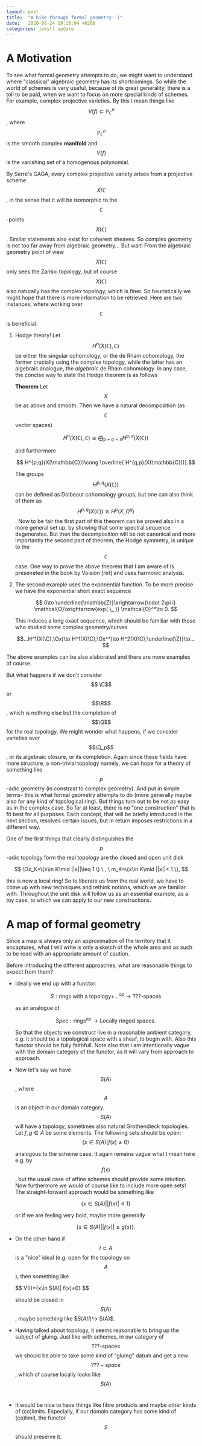 ```yaml
---
layout: post
title:  "A hike through formal geometry- I"
date:   2020-08-24 19:16:04 +0200
categories: jekyll update
---
```

<h1>A Motivation</h1>

$$\newcommand{\a}{\alpha}$$
$$\newcommand{\C}{\mathbb{C}}$$
$$\newcommand{\P}{\mathbb{P}}$$
$$\newcommand{\Z}{\mathbb{Z}}$$
$$\newcommand{\Q}{\mathbb{Q}}$$
$$\newcommand{\X}{\mathfrak{X}}$$
$$\newcommand{\Ox}{\mathcal{O}}$$
$$\newcommand{\R}{\mathbb{R}}$$

To see what formal geometry attempts to do, we might want to understand where "classical" algebraic geometry has its shortcomings. So while the world of schemes is very useful, because of its great generality, there is a toll to be paid, when we want to focus on more special kinds of schemes. For example, complex projective varieties. By this I mean things like $$ V(f)\subset \mathbb{P}^n_{\mathbb{C}}$$, where $$\mathbb{P}^n_{\mathbb{C}}$$ is the smooth complex **manifold** and $$V(f)$$ is the vanishing set of a homogenous polynomial.

By Serre's GAGA, every complex projective variety arises from a projective scheme $$X/\mathbb{C}$$, in the sense that it will be isomorphic to the $$\mathbb{C}$$-points $$X(\mathbb{C})$$. Similar statements also exist for coherent sheaves. So complex geometry is not too far away from algebraic geometry... But wait! From the algebraic geometry point of view $$X(\mathbb{C})$$ only sees the Zariski topology, but of course $$X(\mathbb{C})$$ also naturally has the complex topology, which is finer. So heuristically we might hope that there is more information to be retrieved. Here are two instances, where working over $$\mathbb{C}$$ is beneficial: 

1. Hodge theory! Let $$H^n(X(\mathbb{C}),\mathbb{C})$$ be either the singular cohomology, or the de Rham cohomology, the former crucially using the complex topology, while the latter has an algebraic analogue, the *algebraic* de Rham cohomology. In any case, the concise way to state the Hodge theorem is as follows

    **Theorem** Let $$X$$ be as above and smooth. Then we have a natural decomposition (as $$\mathbb{C}$$ vector spaces)

    $$H^n(X(\mathbb{C}),\mathbb{C})\cong\bigoplus_{p+q=n} H^{p,q}(X(\mathbb{C})) $$

    and  furthermore

    $$  H^{p,q}(X(\mathbb{C}))\cong \overline{ H^{q,p}(X(\mathbb{C}))}.$$


    The groups $$H^{p,q}(X(\mathbb{C}))$$ can be defined as Dolbeaut cohomology groups, but one can also think of them as 
    $$H^{p,q}(X(\mathbb{C}))\cong H^p(X,\Omega^q)$$. 
    Now to be fair the first part of this theorem can be proved also in a more general set up, by showing that some spectral sequence degenerates. But then the decomposition will be not canonical and more importantly the second part of theorem, the Hodge symmetry, is unique to the $$\mathbb{C}$$ case. One way to prove the above theorem that I am aware of is preseneted in the book by Voision [ref] and uses harmonic analysis. 

2. The second example uses the exponential function. To be more precise we have the exponential short exact sequence

    $$ 
        0\to \underline{\mathbb{Z}}\xrightarrow{\cdot 2\pi i} \mathcal{O}\xrightarrow{exp( \_ )} \mathcal{O}^*\to 0.
    $$

    This induces a long exact sequence, which should be familiar with those who studied some complex geometry/curves

    $$...H^1(X(\C),\Ox)\to H^1(X(\C),\Ox^*)\to H^2(X(\C),\underline{\Z})\to... $$
    
The above examples can be also elaborated and there are more examples of course.

But what happens if we don't consider $$ \C$$ or $$\R$$, which is nothing else but the completion of $$\Q$$ for the real topology. We might wonder what happens, if we consider varieties over $$\Q_p$$, or its algebraic closure, or its completion. Again since these fields have more structure, a non-trivial topology namely, we can hope for a theory of something like $$p$$-adic geometry (in constrast to complex geometry). And put in simple terms- this is what formal geometry attempts to do (more generally maybe also for any kind of topological ring). But things turn out to be not as easy as in the complex case. So far at least, there is no "one construction" that is fit best for all purposes. Each concept, that will be briefly introduced in the next section, resolves certain issues, but in return imposes restrictions in a different way. 

One of the first things that clearly distinguishes the $$p$$-adic topology form the real topology are the closed and open unit disk 

$$ \Ox_K=\{x\in K\mid ||x||\leq 1 \} \ , \ m_K=\{x\in K\mid ||x||< 1 \}, $$

this is now a local ring! So to liberate us from the real world, we have to come up with new techniques and rethink notions, which we are familiar with. Throughout the unit disk will follow us as an essential example, as a toy case, to which we can apply to our new constructions. 

<h1>A map of formal geometry</h1>

Since a map is always only an approximation of the territory that it encaptures, what I will write is only a sketch of the whole area and as such to be read with an appropriate amount of caution. 

Before introducing the different approaches, what are reasonable things to expect from them? 
- Ideally we end up with a functor:

    $$ S:\textrm{rings with a topology+...}^{op}\to \textrm{???-spaces} $$

    as an analogue of 

    $$ Spec:\textrm{rings}^{op}\to \textrm{Locally ringed spaces}. $$

    So that the objects we construct live in a reasonable ambient category, e.g. it should be a topological space with a sheaf, to begin with. Also this functor should be fully faithfull. Note also that I am intentionally vague with the domain category of the functor, as it will vary from approach to approach.

- Now let's say we have $$ S(A)$$, where $$A$$ is an object in our domain category. $$S(A)$$ will have a topology, sometimes also natural Grothendieck topologies. Let $f,g\in A$ be some elements. The following sets should be open:
    $$ \{x\in S(A)| f(x)\neq 0 \} $$

    analogous to the scheme case. It again remains vague what I mean here e.g. by $$f(x)$$, but the usual case of affine schemes should provide some intuition. Now furthermore we would of course like to include more open sets! The straight-forward approach would be something like

    $$ \{x\in S(A)| |f(x)|\leq 1 \}$$

    or if we are feeling very bold, maybe more generally

    $$ \{x\in S(A)| |f(x)|\leq g(x) \}.$$
- On the other hand if $$I\subset A$$ is a "nice" ideal (e.g. open for the topology on $$A$$), then something like 

    $$ V(I)=\{x\in S(A)| f(x)=0} $$

    should be closed in $$S(A)$$, maybe something like $$S(A/I)\hookrightarrow$ S(A)$. 

- Having talked about topology, it seems reasonable to bring up the subject of gluing. Just like with schemes, in our category of $$\textrm{???-spaces}$$ we should be able to take some kind of "gluing" datum and get a new $$???-space$$, which of course locally looks like $$S(A)$$. 

- It would be nice to have things like fibre products and maybe other kinds of (co)limits. Especially, if our domain category has some kind of (co)limit, the functor $$S$$ should preserve it.